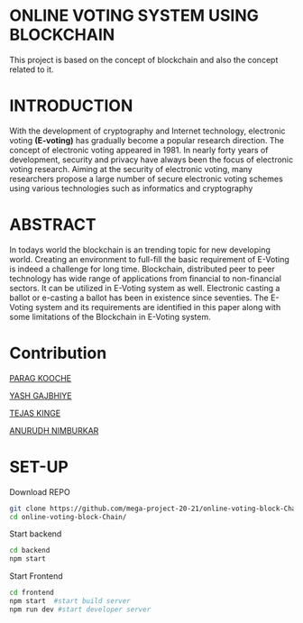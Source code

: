 # ONLINE VOTING SYSTEM USING BLOCKCHAIN

This project is based on the concept of blockchain and also the concept related to it.

# INTRODUCTION

With the development of cryptography and Internet technology, electronic voting **(E-voting)** has gradually become a popular research direction. The concept of electronic voting appeared in 1981. In nearly forty years of development, security and privacy have always been the focus of electronic voting research. Aiming at the security of electronic voting, many researchers propose a large number of secure electronic voting schemes using various technologies such as informatics and cryptography

# ABSTRACT

In todays world the blockchain is an trending topic for new developing world.
Creating an environment to full-fill the basic requirement of E-Voting is indeed a challenge for long time. Blockchain, distributed peer to peer technology has wide range of applications from financial to non-financial sectors. It can be utilized in E-Voting system as well. Electronic casting a ballot or e-casting a ballot has been in existence since seventies. The E-Voting system and its requirements are identified in this paper along with some limitations of the Blockchain in E-Voting system.

# Contribution

[PARAG KOOCHE](https://github.com/Paragkoche)

[YASH GAJBHIYE](https://github.com/ARYANEON)

[TEJAS KINGE](https://github.com/tejaskinge29)

[ANURUDH NIMBURKAR](https://github.com/anurudh121)

# SET-UP

Download REPO

```bash
git clone https://github.com/mega-project-20-21/online-voting-block-Chain.git
cd online-voting-block-Chain/
```

Start backend

```bash
cd backend
npm start
```

Start Frontend

```bash
cd frontend
npm start  #start build server
npm run dev #start developer server
```

